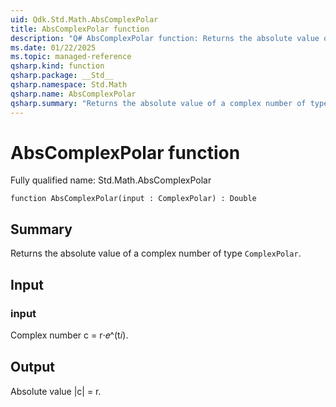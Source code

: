 ```yaml
---
uid: Qdk.Std.Math.AbsComplexPolar
title: AbsComplexPolar function
description: "Q# AbsComplexPolar function: Returns the absolute value of a complex number of type `ComplexPolar`."
ms.date: 01/22/2025
ms.topic: managed-reference
qsharp.kind: function
qsharp.package: __Std__
qsharp.namespace: Std.Math
qsharp.name: AbsComplexPolar
qsharp.summary: "Returns the absolute value of a complex number of type `ComplexPolar`."
---
```


# AbsComplexPolar function

Fully qualified name: Std.Math.AbsComplexPolar

```qsharp
function AbsComplexPolar(input : ComplexPolar) : Double
```

## Summary
Returns the absolute value of a complex number of type
`ComplexPolar`.

## Input
### input
Complex number c = r⋅𝑒^(t𝑖).

## Output
Absolute value |c| = r.
